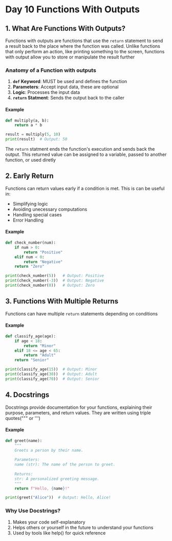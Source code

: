 # Day 10 Functions With Outputs

## 1. What Are Functions With Outputs?
Functions with outputs are functions that use the `return` statement to send a result back to the place where the function was called. Unlike functions that only perform an action, like printing something to the screen, functions with output allow you to store or manipulate the result further

### Anatomy of a Function with outputs

1. **`def` Keyword**: MUST be used and defines the function
2. **Parameters**: Accept input data, these are optional
3. **Logic**: Processes the input data
4. **`return` Statment**: Sends the output back to the caller

#### Example
```python
def multiply(a, b):
    return a * b

result = multiply(5, 10)
print(result)  # Output: 50
```
The `return` statment ends the function's execution and sends back the output. This returned value can be assigned to a variable, passed to another function, or used diretly

## 2. Early Return
Functions can return values early if a condition is met. This is can be useful in:
- Simplifying logic
- Avoiding unecessary computations
- Handling special cases
- Error Handling
#### Example
```python
def check_number(num):
    if num > 0:
        return "Positive"
    elif num < 0:
        return "Negative"
    return "Zero"

print(check_number(5))   # Output: Positive
print(check_number(-3))  # Output: Negative
print(check_number(0))   # Output: Zero
```

## 3. Functions With Multiple Returns
Functions can have multiple `return` statements depending on conditions

#### Example
```python
def classify_age(age):
    if age < 18:
        return "Minor"
    elif 18 <= age < 65:
        return "Adult"
    return "Senior"

print(classify_age(15))  # Output: Minor
print(classify_age(30))  # Output: Adult
print(classify_age(70))  # Output: Senior
```

## 4. Docstrings
Docstrings provide documentation for your functions, explaining their purpose, parameters, and return values. They are written using triple quotes(""" or ''')

#### Example
```python
def greet(name):
    """
    Greets a person by their name.
    
    Parameters:
    name (str): The name of the person to greet.
    
    Returns:
    str: A personalized greeting message.
    """
    return f"Hello, {name}!"

print(greet("Alice"))  # Output: Hello, Alice!
```
### Why Use Docstrings?
1. Makes your code self-explanatory
2. Helps others or yourself in the future to understand your functions
3. Used by tools like help() for quick reference